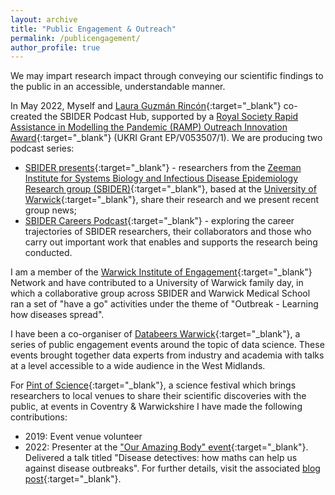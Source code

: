 ```yaml
---
layout: archive
title: "Public Engagement & Outreach"
permalink: /publicengagement/
author_profile: true
---
```


We may impart research impact through conveying our scientific findings to the public in an accessible, understandable manner.

In May 2022, Myself and [Laura Guzmán Rincón](https://www.google.com/url?sa=t&rct=j&q=&esrc=s&source=web&cd=&ved=2ahUKEwiUl4elt4f4AhXPfMAKHVs_DG0QFnoECAgQAQ&url=https%3A%2F%2Fuk.linkedin.com%2Fin%2Flaura-guzman-rincon&usg=AOvVaw0ZPcY2JhxEcIGB7n98Sq2X){:target="_blank"} co-created the SBIDER Podcast Hub, supported by a [Royal Society Rapid Assistance in Modelling the Pandemic (RAMP) Outreach Innovation Award](https://gateway.newton.ac.uk/news/2022-05-16/14342){:target="_blank"} (UKRI Grant EP/V053507/1). We are producing two podcast series:

* [SBIDER presents](https://sbiderpresents.podbean.com){:target="_blank"} - researchers from the [Zeeman Institute for Systems Biology and Infectious Disease Epidemiology Research group (SBIDER)](https://warwick.ac.uk/fac/cross_fac/zeeman_institute){:target="_blank"}, based at the [University of Warwick](https://warwick.ac.uk){:target="_blank"}, share their research and we present recent group news;
* [SBIDER Careers Podcast](https://sbidercareerspodcast.podbean.com){:target="_blank"} - exploring the career trajectories of SBIDER researchers, their collaborators and those who carry out important work that enables and supports the research being conducted.

I am a member of the [Warwick Institute of Engagement](https://warwick.ac.uk/wie/aboutwie/){:target="_blank"} Network and have contributed to a University of Warwick family day, in which a collaborative group across SBIDER and Warwick Medical School ran a set of "have a go" activities under the theme of "Outbreak - Learning how diseases spread".

I have been a co-organiser of [Databeers Warwick](https://databeerswrik.tumblr.com){:target="_blank"}, a series of public engagement events around the topic of data science. These events brought together data experts from industry and academia with talks at a level accessible to a wide audience in the West Midlands.

For [Pint of Science](https://pintofscience.co.uk){:target="_blank"}, a science festival which brings researchers to local venues to share their scientific discoveries with the public, at events in Coventry & Warwickshire I have made the following contributions:

* 2019: Event venue volunteer
* 2022: Presenter at the ["Our Amazing Body" event](https://pintofscience.co.uk/event/our-amazing-body){:target="_blank"}. Delivered a talk titled "Disease detectives: how maths can help us against disease outbreaks". For further details, visit the associated [blog post](https://edmhill.github.io/posts/PoS2022/){:target="_blank"}.
